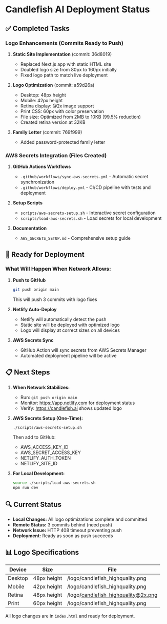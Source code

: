# Candlefish AI Deployment Status

## ✅ Completed Tasks

### Logo Enhancements (Commits Ready to Push)
1. **Static Site Implementation** (commit: 36d8019)
   - Replaced Next.js app with static HTML site
   - Doubled logo size from 80px to 160px initially
   - Fixed logo path to match live deployment

2. **Logo Optimization** (commit: a59d26a)
   - Desktop: 48px height
   - Mobile: 42px height  
   - Retina display: @2x image support
   - Print CSS: 60px with color preservation
   - File size: Optimized from 2MB to 10KB (99.5% reduction)
   - Created retina version at 32KB

3. **Family Letter** (commit: 769f999)
   - Added password-protected family letter

### AWS Secrets Integration (Files Created)
1. **GitHub Actions Workflows**
   - `.github/workflows/sync-aws-secrets.yml` - Automatic secret synchronization
   - `.github/workflows/deploy.yml` - CI/CD pipeline with tests and deployment

2. **Setup Scripts**
   - `scripts/aws-secrets-setup.sh` - Interactive secret configuration
   - `scripts/load-aws-secrets.sh` - Load secrets for local development

3. **Documentation**
   - `AWS_SECRETS_SETUP.md` - Comprehensive setup guide

## 🚀 Ready for Deployment

### What Will Happen When Network Allows:

1. **Push to GitHub**
   ```bash
   git push origin main
   ```
   This will push 3 commits with logo fixes

2. **Netlify Auto-Deploy**
   - Netlify will automatically detect the push
   - Static site will be deployed with optimized logo
   - Logo will display at correct sizes on all devices

3. **AWS Secrets Sync**
   - GitHub Action will sync secrets from AWS Secrets Manager
   - Automated deployment pipeline will be active

## 📋 Next Steps

1. **When Network Stabilizes:**
   - Run: `git push origin main`
   - Monitor: https://app.netlify.com for deployment status
   - Verify: https://candlefish.ai shows updated logo

2. **AWS Secrets Setup (One-Time):**
   ```bash
   ./scripts/aws-secrets-setup.sh
   ```
   Then add to GitHub:
   - AWS_ACCESS_KEY_ID
   - AWS_SECRET_ACCESS_KEY
   - NETLIFY_AUTH_TOKEN
   - NETLIFY_SITE_ID

3. **For Local Development:**
   ```bash
   source ./scripts/load-aws-secrets.sh
   npm run dev
   ```

## 🔍 Current Status

- **Local Changes:** All logo optimizations complete and committed
- **Remote Status:** 3 commits behind (need push)
- **Network Issue:** HTTP 408 timeout preventing push
- **Deployment:** Ready as soon as push succeeds

## 📊 Logo Specifications

| Device | Size | File |
|--------|------|------|
| Desktop | 48px height | /logo/candlefish_highquality.png |
| Mobile | 42px height | /logo/candlefish_highquality.png |
| Retina | 48px height | /logo/candlefish_highquality@2x.png |
| Print | 60px height | /logo/candlefish_highquality.png |

All logo changes are in `index.html` and ready for deployment.
